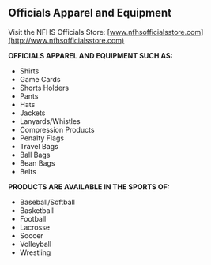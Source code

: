 <!-- Section: Officials Apparel and Equipment -->

## Officials Apparel and Equipment

Visit the NFHS Officials Store: [www.nfhsofficialsstore.com](http://www.nfhsofficialsstore.com)

**OFFICIALS APPAREL AND EQUIPMENT SUCH AS:**
- Shirts
- Game Cards
- Shorts Holders
- Pants
- Hats
- Jackets
- Lanyards/Whistles
- Compression Products
- Penalty Flags
- Travel Bags
- Ball Bags
- Bean Bags
- Belts

**PRODUCTS ARE AVAILABLE IN THE SPORTS OF:**
- Baseball/Softball
- Basketball
- Football
- Lacrosse
- Soccer
- Volleyball
- Wrestling